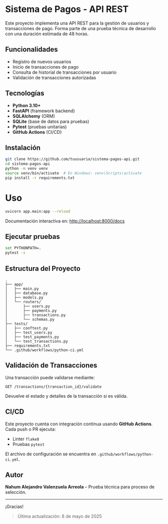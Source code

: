 # Sistema de Pagos - API REST

Este proyecto implementa una API REST para la gestión de usuarios y transacciones de pago. Forma parte de una prueba técnica de desarrollo con una duración estimada de 48 horas.

##  Funcionalidades

- Registro de nuevos usuarios
- Inicio de transacciones de pago
- Consulta de historial de transacciones por usuario
- Validación de transacciones autorizadas

##  Tecnologías

- **Python 3.10+**
- **FastAPI** (framework backend)
- **SQLAlchemy** (ORM)
- **SQLite** (base de datos para pruebas)
- **Pytest** (pruebas unitarias)
- **GitHub Actions** (CI/CD)

##  Instalación

```bash
git clone https://github.com/tuusuario/sistema-pagos-api.git
cd sistema-pagos-api
python -m venv venv
source venv/bin/activate  # En Windows: venv\Scripts\activate
pip install -r requirements.txt
```

# Uso

```bash
uvicorn app.main:app --reload
```

Documentación interactiva en: [http://localhost:8000/docs](http://localhost:8000/docs)

##  Ejecutar pruebas

```bash
set PYTHONPATH=.
pytest -s
```

##  Estructura del Proyecto

```
.
├── app/
│   ├── main.py
│   ├── database.py
│   ├── models.py
│   └── routers/
│       ├── users.py
│       ├── payments.py
│       ├── transactions.py
│       └── schemas.py
├── tests/
│   ├── conftest.py
│   ├── test_users.py
│   ├── test_payments.py
│   └── test_transactions.py
├── requirements.txt
└── .github/workflows/python-ci.yml
```

##  Validación de Transacciones

Una transacción puede validarse mediante:

```http
GET /transactions/{transaction_id}/validate
```

Devuelve el estado y detalles de la transacción si es válida.

##  CI/CD

Este proyecto cuenta con integración continua usando **GitHub Actions**. Cada push o PR ejecuta:

- Linter `flake8`
- Pruebas `pytest`

El archivo de configuración se encuentra en `.github/workflows/python-ci.yml`.

## Autor

**Nahum Alejandro Valenzuela Arreola** – Prueba técnica para proceso de selección.

---

¡Gracias!
> Última actualización: 8 de mayo de 2025

